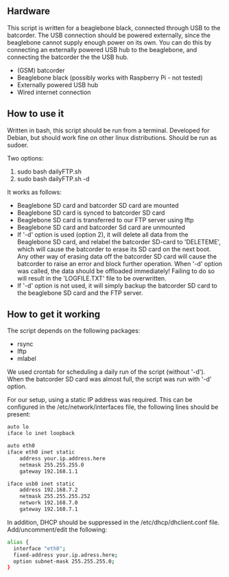 ## Hardware
This script is written for a beaglebone black, connected through USB to the batcorder. The USB connection should be powered externally, since the beaglebone cannot supply enough power on its own. You can do this by connecting an externally powered USB hub to the beaglebone, and connecting the batcorder the the USB hub.
- (GSM) batcorder
- Beaglebone black (possibly works with Raspberry Pi - not tested)
- Externally powered USB hub
- Wired internet connection

## How to use it
Written in bash, this script should be run from a terminal. Developed for Debian, but should work fine on other linux distributions. Should be run as sudoer.

Two options:
1. sudo bash dailyFTP.sh
2. sudo bash dailyFTP.sh -d

It works as follows:
- Beaglebone SD card and batcorder SD card are mounted
- Beaglebone SD card is synced to batcorder SD card
- Beaglebone SD card is transferred to our FTP server using lftp
- Beaglebone SD card and batcorder Sd card are unmounted
- If '-d' option is used (option 2), it will delete all data from the Beaglebone SD card, and relabel the batcorder SD-card to 'DELETEME', which will cause the batcorder to erase its SD card on the next boot. Any other way of erasing data off the batcorder SD card will cause the batcorder to raise an error and block further operation. When '-d' option was called, the data should be offloaded immediately! Failing to do so will result in the 'LOGFILE.TXT' file to be overwritten.
- If '-d' option is not used, it will simply backup the batcorder SD card to the beaglebone SD card and the FTP server.

## How to get it working
The script depends on the following packages:
- rsync
- lftp
- mlabel

We used crontab for scheduling a daily run of the script (without '-d'). When the batcorder SD card was almost full, the script was run with '-d' option.

For our setup, using a static IP address was required. This can be configured in the /etc/network/interfaces file, the following lines should be present:
```bash
auto lo
iface lo inet loopback

auto eth0
iface eth0 inet static
    address your.ip.address.here
    netmask 255.255.255.0
    gateway 192.168.1.1

iface usb0 inet static
    address 192.168.7.2
    netmask 255.255.255.252
    network 192.168.7.0
    gateway 192.168.7.1
```

In addition, DHCP should be suppressed in the /etc/dhcp/dhclient.conf file. Add/uncomment/edit the following:
```bash
alias {
  interface "eth0";
  fixed-address your.ip.adress.here;
  option subnet-mask 255.255.255.0;
}
```
